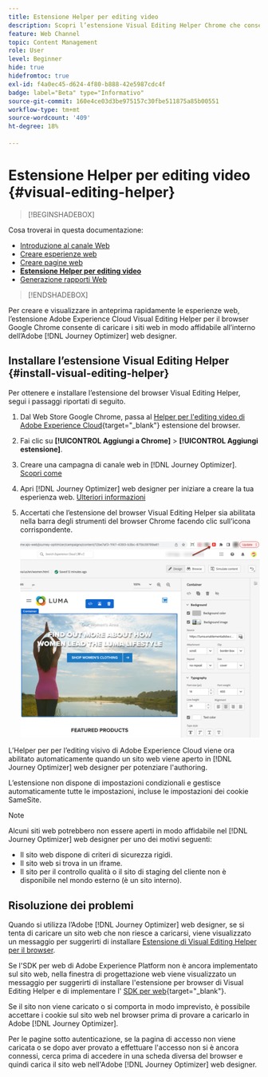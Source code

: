 ```yaml
---
title: Estensione Helper per editing video
description: Scopri l’estensione Visual Editing Helper Chrome che consente di creare e visualizzare in anteprima pagine web in Journey Optimizer
feature: Web Channel
topic: Content Management
role: User
level: Beginner
hide: true
hidefromtoc: true
exl-id: f4a0ec45-d624-4f80-b888-42e5987cdc4f
badge: label="Beta" type="Informativo"
source-git-commit: 160e4ce03d3be975157c30fbe511875a85b00551
workflow-type: tm+mt
source-wordcount: '409'
ht-degree: 18%

---
```


# Estensione Helper per editing video {#visual-editing-helper}

>[!BEGINSHADEBOX]

Cosa troverai in questa documentazione:

* [Introduzione al canale Web](get-started-web.md)
* [Creare esperienze web](create-web.md)
* [Creare pagine web](author-web.md)
* **[Estensione Helper per editing video](visual-editing-helper.md)**
* [Generazione rapporti Web](web-report.md)

>[!ENDSHADEBOX]

Per creare e visualizzare in anteprima rapidamente le esperienze web, l’estensione Adobe Experience Cloud Visual Editing Helper per il browser Google Chrome consente di caricare i siti web in modo affidabile all’interno dell’Adobe [!DNL Journey Optimizer] web designer.

## Installare l’estensione Visual Editing Helper {#install-visual-editing-helper}

Per ottenere e installare l’estensione del browser Visual Editing Helper, segui i passaggi riportati di seguito.

1. Dal Web Store Google Chrome, passa al [Helper per l&#39;editing video di Adobe Experience Cloud](https://chrome.google.com/webstore/detail/adobe-experience-cloud-vi/kgmjjkfjacffaebgpkpcllakjifppnca){target="_blank"} estensione del browser.

1. Fai clic su **[!UICONTROL Aggiungi a Chrome]** > **[!UICONTROL Aggiungi estensione]**.

1. Creare una campagna di canale web in [!DNL Journey Optimizer]. [Scopri come](author-web.md#create-web-campaign)

1. Apri [!DNL Journey Optimizer] web designer per iniziare a creare la tua esperienza web. [Ulteriori informazioni](author-web.md)

1. Accertati che l’estensione del browser Visual Editing Helper sia abilitata nella barra degli strumenti del browser Chrome facendo clic sull’icona corrispondente.

   ![](assets/web-visual-editing-extension.png)

L’Helper per per l’editing visivo di Adobe Experience Cloud viene ora abilitato automaticamente quando un sito web viene aperto in [!DNL Journey Optimizer] web designer per potenziare l&#39;authoring.

L’estensione non dispone di impostazioni condizionali e gestisce automaticamente tutte le impostazioni, incluse le impostazioni dei cookie SameSite.

>[!NOTE]
>
>Alcuni siti web potrebbero non essere aperti in modo affidabile nel [!DNL Journey Optimizer] web designer per uno dei motivi seguenti:
>
> * Il sito web dispone di criteri di sicurezza rigidi.
> * Il sito web si trova in un iframe.
> * Il sito per il controllo qualità o il sito di staging del cliente non è disponibile nel mondo esterno (è un sito interno).


## Risoluzione dei problemi

Quando si utilizza l’Adobe [!DNL Journey Optimizer] web designer, se si tenta di caricare un sito web che non riesce a caricarsi, viene visualizzato un messaggio per suggerirti di installare [Estensione di Visual Editing Helper per il browser](#install-visual-editing-helper).

Se l&#39;SDK per web di Adobe Experience Platform non è ancora implementato sul sito web, nella finestra di progettazione web viene visualizzato un messaggio per suggerirti di installare l&#39;estensione per browser di Visual Editing Helper e di implementare l&#39; [SDK per web](https://experienceleague.adobe.com/docs/platform-learn/implement-web-sdk/overview.html?lang=it){target="_blank"}.

Se il sito non viene caricato o si comporta in modo imprevisto, è possibile accettare i cookie sul sito web nel browser prima di provare a caricarlo in Adobe [!DNL Journey Optimizer].

Per le pagine sotto autenticazione, se la pagina di accesso non viene caricata o se dopo aver provato a effettuare l&#39;accesso non si è ancora connessi, cerca prima di accedere in una scheda diversa del browser e quindi carica il sito web nell&#39;Adobe [!DNL Journey Optimizer] web designer.
